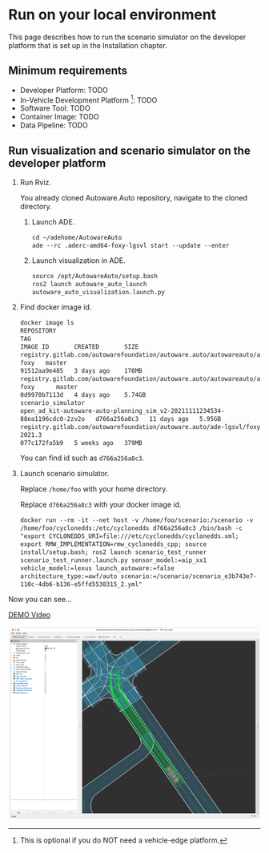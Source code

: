 # Run on your local environment

This page describes how to run the scenario simulator on the developer platform that is set up in the Installation chapter.

## Minimum requirements

- Developer Platform: TODO
- In-Vehicle Development Platform [^1]: TODO
- Software Tool: TODO
- Container Image: TODO
- Data Pipeline: TODO

[^1]: This is optional if you do NOT need a vehicle-edge platform.

## Run visualization and scenario simulator on the developer platform

1. Run Rviz.

   You already cloned Autoware.Auto repository, navigate to the cloned directory.

   1. Launch ADE.

      ```console
      cd ~/adehome/AutowareAuto
      ade --rc .aderc-amd64-foxy-lgsvl start --update --enter
      ```

   1. Launch visualization in ADE.

      ```console
      source /opt/AutowareAuto/setup.bash
      ros2 launch autoware_auto_launch autoware_auto_visualization.launch.py
      ```

1. Find docker image id.

   ```console
   docker image ls
   REPOSITORY                                                                            TAG                                                                           IMAGE ID       CREATED       SIZE
   registry.gitlab.com/autowarefoundation/autoware.auto/autowareauto/amd64/binary-foxy   master                                                                        91512aa9e485   3 days ago    176MB
   registry.gitlab.com/autowarefoundation/autoware.auto/autowareauto/amd64/ade-foxy      master                                                                        0d9978b7113d   4 days ago    5.74GB
   scenario_simulator                                                                    open_ad_kit-autoware-auto-planning_sim_v2-20211111234534-88ea1196cdc0-2zv2o   d766a256a8c3   11 days ago   5.95GB
   registry.gitlab.com/autowarefoundation/autoware.auto/ade-lgsvl/foxy                   2021.3                                                                        077c172fa5b9   5 weeks ago   379MB

   ```

   You can find id such as `d766a256a8c3`.

1. Launch scenario simulator.

   Replace `/home/foo` with your home directory.

   Replace `d766a256a8c3` with your docker image id.

   ```console
   docker run --rm -it --net host -v /home/foo/scenario:/scenario -v /home/foo/cyclonedds:/etc/cyclonedds d766a256a8c3 /bin/bash -c "export CYCLONEDDS_URI=file:///etc/cyclonedds/cyclonedds.xml; export RMW_IMPLEMENTATION=rmw_cyclonedds_cpp; source install/setup.bash; ros2 launch scenario_test_runner scenario_test_runner.launch.py sensor_model:=aip_xx1 vehicle_model:=lexus launch_autoware:=false architecture_type:=awf/auto scenario:=/scenario/scenario_e3b743e7-110c-4db6-b136-e5ffd5538315_2.yml"
   ```

Now you can see...

[DEMO Video](../../installation/images/run-autoware/scenario_e3b743e7-110c-4db6-b136-e5ffd5538315_2.mp4)

![DEMO](../../installation/images/run-autoware/demo.png)
